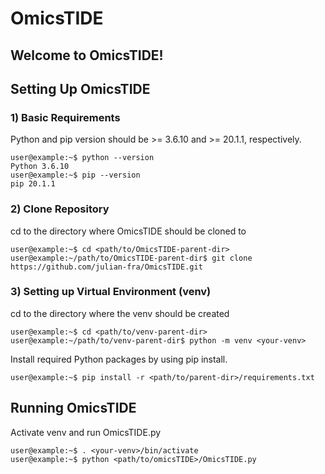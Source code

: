 # OmicsTIDE

## Welcome to OmicsTIDE!

## Setting Up OmicsTIDE

### 1) Basic Requirements
Python and pip version should be >= 3.6.10 and >= 20.1.1, respectively.

```console
user@example:~$ python --version
Python 3.6.10
user@example:~$ pip --version
pip 20.1.1
```

### 2) Clone Repository
cd to the directory where OmicsTIDE should be cloned to
```console
user@example:~$ cd <path/to/OmicsTIDE-parent-dir>
user@example:~/path/to/OmicsTIDE-parent-dir$ git clone https://github.com/julian-fra/OmicsTIDE.git
```

### 3) Setting up Virtual Environment (venv)
cd to the directory where the venv should be created
```console
user@example:~$ cd <path/to/venv-parent-dir>
user@example:~/path/to/venv-parent-dir$ python -m venv <your-venv>
```
Install required Python packages by using pip install.
```console
user@example:~$ pip install -r <path/to/parent-dir>/requirements.txt
```


## Running OmicsTIDE
Activate venv and run OmicsTIDE.py

```console
user@example:~$ . <your-venv>/bin/activate
user@example:~$ python <path/to/omicsTIDE>/OmicsTIDE.py
```

